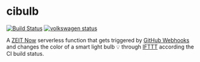 # cibulb

[![Build Status](https://dev.azure.com/screendriver/cibulb/_apis/build/status/screendriver.cibulb?branchName=master)](https://dev.azure.com/screendriver/cibulb/_build/latest?definitionId=1?branchName=master)
[![volkswagen status](https://auchenberg.github.io/volkswagen/volkswargen_ci.svg?v=1)](https://github.com/auchenberg/volkswagen)

A [ZEIT Now](https://zeit.co/now) serverless function that gets triggered by [GitHub Webhooks](https://developer.github.com/webhooks/) and changes the color of a smart light bulb 💡 through [IFTTT](https://ifttt.com) according the CI build status.
